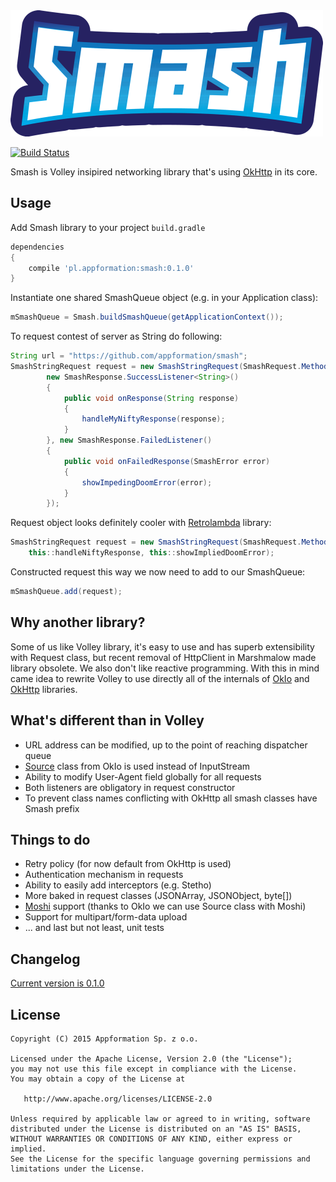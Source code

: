 <img src=assets/logo.png width=500 height=202 />

[![Build Status](https://travis-ci.org/appformation/smash.svg?branch=master)](https://travis-ci.org/appformation/smash)

Smash is Volley insipired networking library that's using [OkHttp][okhttp] in its core.

Usage
-----

Add Smash library to your project `build.gradle`
```groovy
dependencies
{
    compile 'pl.appformation:smash:0.1.0'
}
```

Instantiate one shared SmashQueue object (e.g. in your Application class):
```java
mSmashQueue = Smash.buildSmashQueue(getApplicationContext());
```

To request contest of server as String do following:
```java
String url = "https://github.com/appformation/smash";
SmashStringRequest request = new SmashStringRequest(SmashRequest.Method.GET, url,
        new SmashResponse.SuccessListener<String>()
        {
            public void onResponse(String response)
            {
                handleMyNiftyResponse(response);
            }
        }, new SmashResponse.FailedListener()
        {
            public void onFailedResponse(SmashError error)
            {
                showImpedingDoomError(error);
            }
        });
```

Request object looks definitely cooler with [Retrolambda] library:
```java
SmashStringRequest request = new SmashStringRequest(SmashRequest.Method.GET, url,
    this::handleNiftyResponse, this::showImpliedDoomError);
```

Constructed request this way we now need to add to our SmashQueue:
```java
mSmashQueue.add(request);
```

Why another library?
--------------------

Some of us like Volley library, it's easy to use and has superb extensibility with Request class, but recent removal of HttpClient in Marshmalow made library obsolete. We also don't like reactive programming. With this in mind came idea to rewrite Volley to use directly all of the internals of [OkIo] and [OkHttp] libraries.


What's different than in Volley
-------------------------------

* URL address can be modified, up to the point of reaching dispatcher queue
* [Source] class from OkIo is used instead of InputStream
* Ability to modify User-Agent field globally for all requests
* Both listeners are obligatory in request constructor
* To prevent class names conflicting with OkHttp all smash classes have Smash prefix


Things to do
------------

* Retry policy (for now default from OkHttp is used)
* Authentication mechanism in requests
* Ability to easily add interceptors (e.g. Stetho)
* More baked in request classes (JSONArray, JSONObject, byte[])
* [Moshi] support (thanks to OkIo we can use Source class with Moshi)
* Support for multipart/form-data upload
* ... and last but not least, unit tests


Changelog
---------

[Current version is 0.1.0](CHANGELOG.md)


License
-------

    Copyright (C) 2015 Appformation Sp. z o.o.

    Licensed under the Apache License, Version 2.0 (the "License");
    you may not use this file except in compliance with the License.
    You may obtain a copy of the License at

       http://www.apache.org/licenses/LICENSE-2.0

    Unless required by applicable law or agreed to in writing, software
    distributed under the License is distributed on an "AS IS" BASIS,
    WITHOUT WARRANTIES OR CONDITIONS OF ANY KIND, either express or implied.
    See the License for the specific language governing permissions and
    limitations under the License.

 [okhttp]: http://square.github.io/okhttp/
 [okio]: http://github.com/square/okio/
 [moshi]: http://github.com/square/moshi/
 [source]: https://square.github.io/okio/okio/Source.html
 [retrolambda]: https://github.com/orfjackal/retrolambda

